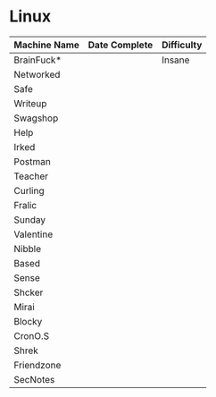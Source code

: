 # Linux

| Machine Name | Date Complete | Difficulty |
| ------------ | ------------- | ---------- |
| BrainFuck\*  |               | Insane     |
| Networked    |               |            |
| Safe         |               |            |
| Writeup      |               |            |
| Swagshop     |               |            |
| Help         |               |            |
| Irked        |               |            |
| Postman      |               |            |
| Teacher      |               |            |
| Curling      |               |            |
| Fralic       |               |            |
| Sunday       |               |            |
| Valentine    |               |            |
| Nibble       |               |            |
| Based        |               |            |
| Sense        |               |            |
| Shcker       |               |            |
| Mirai        |               |            |
| Blocky       |               |            |
| CronO.S      |               |            |
| Shrek        |               |            |
| Friendzone   |               |            |
| SecNotes     |               |            |
